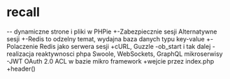 # recall

-- dynamiczne strone i pliki w PHPie
+-Zabezpiecznie sesji
Alternatywne sesji
+-Redis to odzelny temat, wydajna baza danych typu key-value
+-Polaczenie Redis jako serwera sesji
+cURL, Guzzle
-ob_start i tak dalej
-realizacja reaktywnosci phpa
Swoole, WebSockets, GraphQL
mikroserwisy
-JWT OAuth 2.0 ACL w bazie
mikro framework
+wejcie przez index.php
+header()